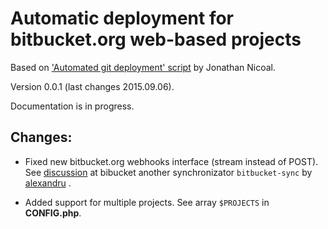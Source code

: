 
# Automatic deployment for bitbucket.org web-based projects

Based on ['Automated git deployment' script](http://jonathannicol.com/blog/2013/11/19/automated-git-deployments-from-bitbucket/) by Jonathan Nicoal.

Version 0.0.1 (last changes 2015.09.06).

Documentation is in progress.

## Changes:

- Fixed new bitbucket.org webhooks interface (stream instead of POST). See [discussion](https://bitbucket.org/alixandru/bitbucket-sync/issues/34/bitbucket-api-change-breaks-gatewayphp#comment-None) at bibucket another synchronizator `bitbucket-sync` by [alexandru](http://bitbucket.org/alixandru/) .

- Added support for multiple projects. See array `$PROJECTS` in **CONFIG.php**.

